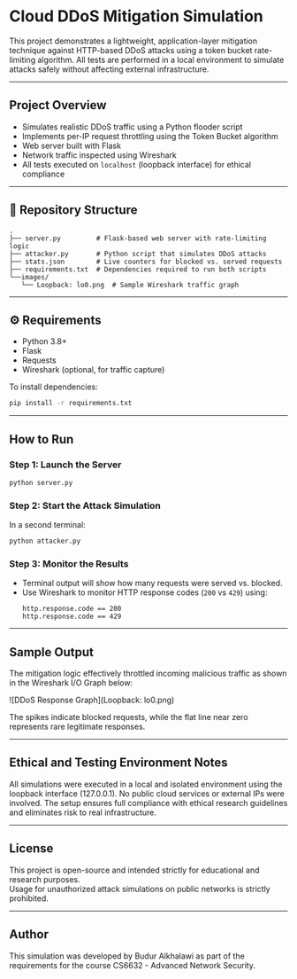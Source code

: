 # Cloud DDoS Mitigation Simulation

This project demonstrates a lightweight, application-layer mitigation technique against HTTP-based DDoS attacks using a token bucket rate-limiting algorithm. All tests are performed in a local environment to simulate attacks safely without affecting external infrastructure.

---

## Project Overview

- Simulates realistic DDoS traffic using a Python flooder script
- Implements per-IP request throttling using the Token Bucket algorithm
- Web server built with Flask
- Network traffic inspected using Wireshark
- All tests executed on `localhost` (loopback interface) for ethical compliance

---

## 📁 Repository Structure

```
.
├── server.py         # Flask-based web server with rate-limiting logic
├── attacker.py       # Python script that simulates DDoS attacks
├── stats.json        # Live counters for blocked vs. served requests
├── requirements.txt  # Dependencies required to run both scripts
└──images/
   └── Loopback: lo0.png  # Sample Wireshark traffic graph
```

---

## ⚙️ Requirements

- Python 3.8+
- Flask
- Requests
- Wireshark (optional, for traffic capture)

To install dependencies:

```bash
pip install -r requirements.txt
```

---

## How to Run

### Step 1: Launch the Server
```bash
python server.py
```

### Step 2: Start the Attack Simulation
In a second terminal:
```bash
python attacker.py
```

### Step 3: Monitor the Results
- Terminal output will show how many requests were served vs. blocked.
- Use Wireshark to monitor HTTP response codes (`200` vs `429`) using:
  ```
  http.response.code == 200
  http.response.code == 429
  ```

---

## Sample Output

The mitigation logic effectively throttled incoming malicious traffic as shown in the Wireshark I/O Graph below:

![DDoS Response Graph](Loopback: lo0.png)

The spikes indicate blocked requests, while the flat line near zero represents rare legitimate responses.

---

## Ethical and Testing Environment Notes

All simulations were executed in a local and isolated environment using the loopback interface (127.0.0.1). No public cloud services or external IPs were involved. The setup ensures full compliance with ethical research guidelines and eliminates risk to real infrastructure.

---

## License

This project is open-source and intended strictly for educational and research purposes.  
Usage for unauthorized attack simulations on public networks is strictly prohibited.

---

## Author

This simulation was developed by Budur Alkhalawi as part of the requirements for the course CS6632 - Advanced Network Security.

